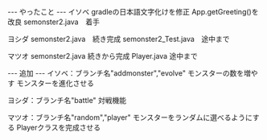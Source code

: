 --- やったこと ---
イソベ
gradleの日本語文字化けを修正
App.getGreeting()を改良
semonster2.java　着手

ヨシダ
semonster2.java　続き完成
semonster2_Test.java　途中まで

マツオ
semonster2.java 続きから完成
Player.java 途中まで

--- 追加 ---
イソベ：ブランチ名"addmonster","evolve"
モンスターの数を増やす
モンスターを進化させる

ヨシダ：ブランチ名"battle"
対戦機能

マツオ：ブランチ名"random","player"
モンスターをランダムに選べるようにする
Playerクラスを完成させる
